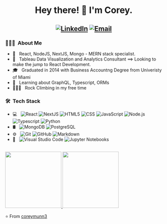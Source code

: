 <h1 align="center"> Hey there! 👋 I'm Corey.</h1>
<h2 align="center">
<a href="https://www.linkedin.com/in/michael-munn-73228958/"><img alt="LinkedIn" src="https://img.shields.io/badge/LinkedIn-Corey%20Munn-blueviolet?style=for-the-badge&logo=linkedin"></a>
<a href="mailto:coreymunn3@gmail.com"><img alt="Email" src="https://img.shields.io/badge/Email-coreymunn3@gmail.com-blueviolet?style=for-the-badge&logo=gmail"></a>
</h2>

<h3> 👨🏻‍💻 &nbsp;About Me </h3>

- 🤔 &nbsp; React, NodeJS, NextJS, Mongo - MERN stack specialist. 
- 💼 &nbsp; Tableau Data Visualization and Analytics Consultant ==> Looking to make the jump to React Development. 
- 🎓 &nbsp; Graduated in 2014 with Business Accountng Degree from Univeristy of Miami
- 🌱 &nbsp; Learning about GraphQL, Typescript, ORMs
- 🧗🏻‍♂️ &nbsp; Rock Climbing in my free time

<h3> 🛠 &nbsp;Tech Stack</h3>

- 💻 &nbsp;
  ![React](https://img.shields.io/badge/-React-333333?style=flat-square&logo=react)
  ![NextJS](https://img.shields.io/badge/-NextJs-333333?style=flat-square&logo=react)
  ![HTML5](https://img.shields.io/badge/-HTML5-333333?style=flat-square&logo=HTML5)
  ![CSS](https://img.shields.io/badge/-CSS-333333?style=flat-square&logo=CSS3&logoColor=1572B6)
  ![JavaScript](https://img.shields.io/badge/-JavaScript-333333?style=flat-square&logo=javascript)
  ![Node.js](https://img.shields.io/badge/-Node.js-333333?style=flat-square&logo=node.js)
  ![Typescript](https://img.shields.io/badge/TypeScript-333333?style=flat-square&logo=typescript&logoColor=white)
  ![Python](https://img.shields.io/badge/-Python-333333?style=flat-square&logo=python)
- 🛢 &nbsp;
  ![MongoDB](https://img.shields.io/badge/-MongoDB-333333?style=flat-square&logo=mongodb)
  ![PostgreSQL](https://img.shields.io/badge/PostgreSQL-333333?style=flat-square&logo=postgresql&logoColor=white)
- ⚙️ &nbsp;
  ![Git](https://img.shields.io/badge/-Git-333333?style=flat-square&logo=git)
  ![GitHub](https://img.shields.io/badge/-GitHub-333333?style=flat-square&logo=github)
  ![Markdown](https://img.shields.io/badge/-Markdown-333333?style=flat-square&logo=markdown)
- 🔧 &nbsp;
  ![Visual Studio Code](https://img.shields.io/badge/-Visual%20Studio%20Code-333333?style=flat-square&logo=visual-studio-code&logoColor=007ACC)
  ![Jupyter Notebooks](https://img.shields.io/badge/-Jupyter%20Notebook-333333?style=flat-square&logo=jupyter&logoColor=orange)

<br/>

<a href="https://github.com/coreymunn3">
  <img height="180em" src="https://github-readme-stats.vercel.app/api?username=coreymunn3&theme=buefy&show_icons=true" />
  <img height="180em" src="https://github-readme-stats.vercel.app/api/top-langs/?username=coreymunn3&theme=buefy&layout=compact" />
</a>

<br/>

⭐️ From [coreymunn3](https://github.com/coreymunn3)
